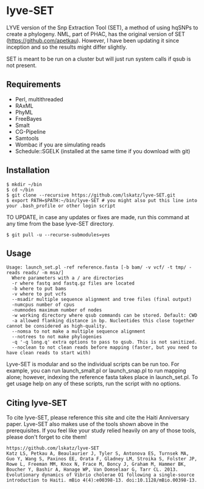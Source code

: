lyve-SET
========

LYVE version of the Snp Extraction Tool (SET), a method of using hqSNPs to create a phylogeny.  NML, part of PHAC, has the original version of SET (https://github.com/apetkau).  However, I have been updating it since inception and so the results might differ slightly.

SET is meant to be run on a cluster but will just run system calls if qsub is not present. 

Requirements
------------
* Perl, multithreaded
* RAxML
* PhyML
* FreeBayes
* Smalt
* CG-Pipeline
* Samtools
* Wombac if you are simulating reads
* Schedule::SGELK (installed at the same time if you download with git)

Installation
------------
    
    $ mkdir ~/bin
    $ cd ~/bin
    $ git clone --recursive https://github.com/lskatz/lyve-SET.git
    $ export PATH=$PATH:~/bin/lyve-SET # you might also put this line into your .bash_profile or other login script

TO UPDATE, in case any updates or fixes are made, run this command at any time from the base lyve-SET directory.

    $ git pull -u --recurse-submodules=yes

Usage
-----
    Usage: launch_set.pl -ref reference.fasta [-b bam/ -v vcf/ -t tmp/ -reads reads/ -m msa/]
      Where parameters with a / are directories
      -r where fastq and fastq.gz files are located
      -b where to put bams
      -v where to put vcfs
      --msadir multiple sequence alignment and tree files (final output)
      -numcpus number of cpus
      -numnodes maximum number of nodes
      -w working directory where qsub commands can be stored. Default: CWD
      -a allowed flanking distance in bp. Nucleotides this close together cannot be considered as high-quality.
      --nomsa to not make a multiple sequence alignment
      --notrees to not make phylogenies
      -q '-q long.q' extra options to pass to qsub. This is not sanitized.
      --noclean to not clean reads before mapping (faster, but you need to have clean reads to start with)
Lyve-SET is modular and so the individual scripts can be run too.  For example, you can run launch\_smalt.pl or launch\_snap.pl to run mapping alone; however, indexing the reference fasta takes place in launch_set.pl.  To get usage help on any of these scripts, run the script with no options.

Citing lyve-SET
-----
To cite lyve-SET, please reference this site and cite the Haiti Anniversary paper. Lyve-SET also makes use of the tools shown above in the prerequisites.  If you feel like your study relied heavily on any of those tools, please don't forget to cite them!
    
    https://github.com/lskatz/lyve-SET
    Katz LS, Petkau A, Beaulaurier J, Tyler S, Antonova ES, Turnsek MA, Guo Y, Wang S, Paxinos EE, Orata F, Gladney LM, Stroika S, Folster JP, Rowe L, Freeman MM, Knox N, Frace M, Boncy J, Graham M, Hammer BK, Boucher Y, Bashir A, Hanage WP, Van Domselaar G, Tarr CL. 2013. Evolutionary dynamics of Vibrio cholerae O1 following a single-source introduction to Haiti. mBio 4(4):e00398-13. doi:10.1128/mBio.00398-13.
